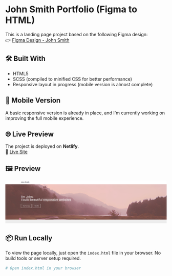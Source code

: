 # John Smith Portfolio (Figma to HTML)

This is a landing page project based on the following Figma design:  
👉 [Figma Design - John Smith](https://www.figma.com/design/HkEayxKooTqxtUc58j6FzZ/John-Smith?node-id=0-1&t=Z6wHlpSLj4cTpDPk-1)

## 🛠 Built With

- HTML5  
- SCSS (compiled to minified CSS for better performance)
- Responsive layout in progress (mobile version is almost complete)

## 📱 Mobile Version

A basic responsive version is already in place, and I'm currently working on improving the full mobile experience.

## 🌐 Live Preview

The project is deployed on **Netlify**.  
🔗 [Live Site](https://johnjohnsmith.netlify.app/)

## 🖼 Preview

![Preview of the landing page](preview.png)

## 📦 Run Locally

To view the page locally, just open the `index.html` file in your browser. No build tools or server setup required.

```bash
# Open index.html in your browser
